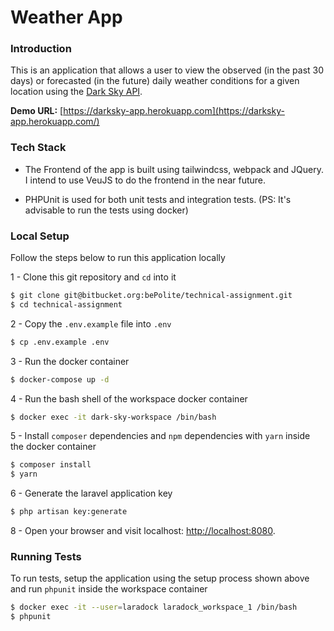 # Weather App

### Introduction
This is an application that allows a user to view the observed (in the past 30 days) or forecasted (in the future) daily weather conditions for a given location using the [Dark Sky API](https://darksky.net/dev/docs).

**Demo URL:** [https://darksky-app.herokuapp.com](https://darksky-app.herokuapp.com/)


### Tech Stack

- The Frontend of the app is built using tailwindcss, webpack and JQuery. I intend to use VeuJS to do the frontend in the near future.

- PHPUnit is used for both unit tests and integration tests. (PS: It's advisable to run the tests using docker) 


### Local Setup

Follow the steps below to run this application locally

1 - Clone this git repository and `cd` into it

```bash
$ git clone git@bitbucket.org:bePolite/technical-assignment.git
$ cd technical-assignment
```

2 - Copy the `.env.example` file into `.env`

```bash
$ cp .env.example .env
```

3 - Run the docker container

```bash
$ docker-compose up -d
```

4 - Run the bash shell of the workspace docker container

```bash
$ docker exec -it dark-sky-workspace /bin/bash
```

5 - Install `composer` dependencies and `npm` dependencies with `yarn` inside the docker container

```bash
$ composer install
$ yarn
```

6 - Generate the laravel application key

```bash
$ php artisan key:generate
```

8 - Open your browser and visit localhost: [http://localhost:8080](http://localhost:8080).

### Running Tests

To run tests, setup the application using the setup process shown above and run `phpunit` inside the workspace container


```bash
$ docker exec -it --user=laradock laradock_workspace_1 /bin/bash
$ phpunit
```